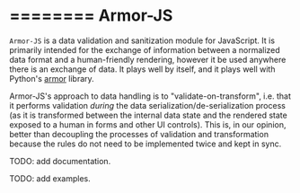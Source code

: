 ========
Armor-JS
========

`Armor-JS` is a data validation and sanitization module for
JavaScript. It is primarily intended for the exchange of information
between a normalized data format and a human-friendly rendering,
however it be used anywhere there is an exchange of data. It plays
well by itself, and it plays well with Python's
[armor](https://pypi.python.org/pypi/armor) library.

Armor-JS's approach to data handling is to "validate-on-transform",
i.e. that it performs validation *during* the data
serialization/de-serialization process (as it is transformed between
the internal data state and the rendered state exposed to a human in
forms and other UI controls). This is, in our opinion, better than
decoupling the processes of validation and transformation because the
rules do not need to be implemented twice and kept in sync.

TODO: add documentation.

TODO: add examples.
